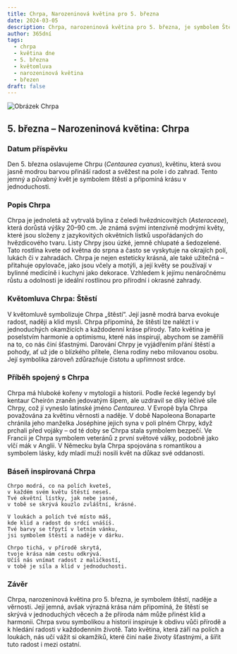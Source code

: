 ```yaml
---
title: Chrpa, Narozeninová květina pro 5. března
date: 2024-03-05
description: Chrpa, narozeninová květina pro 5. března, je symbolem Štěstí. Objevte její jedinečný význam, fascinující příběhy a poezii, která oslavuje její krásu.
author: 365dní
tags:
  - chrpa
  - květina dne
  - 5. března
  - květomluva
  - narozeninová květina
  - březen
draft: false
---
```


![Obrázek Chrpa](https://cdn.pixabay.com/photo/2019/05/24/02/20/the-idyll-4225323_1280.jpg#center)


## 5. března – Narozeninová květina: Chrpa

### Datum příspěvku

Den 5. března oslavujeme Chrpu (_Centaurea cyanus_), květinu, která svou jasně modrou barvou přináší radost a svěžest na pole i do zahrad. Tento jemný a půvabný květ je symbolem štěstí a připomíná krásu v jednoduchosti.

### Popis Chrpa

Chrpa je jednoletá až vytrvalá bylina z čeledi hvězdnicovitých (_Asteraceae_), která dorůstá výšky 20–90 cm. Je známá svými intenzivně modrými květy, které jsou složeny z jazykovitých okvětních lístků uspořádaných do hvězdicového tvaru. Listy Chrpy jsou úzké, jemně chlupaté a šedozelené. Tato rostlina kvete od května do srpna a často se vyskytuje na okrajích polí, lukách či v zahradách. Chrpa je nejen esteticky krásná, ale také užitečná – přitahuje opylovače, jako jsou včely a motýli, a její květy se používají v bylinné medicíně i kuchyni jako dekorace. Vzhledem k jejímu nenáročnému růstu a odolnosti je ideální rostlinou pro přírodní i okrasné zahrady.

### Květomluva Chrpa: Štěstí

V květomluvě symbolizuje Chrpa „štěstí“. Její jasně modrá barva evokuje radost, naději a klid mysli. Chrpa připomíná, že štěstí lze nalézt i v jednoduchých okamžicích a každodenní kráse přírody. Tato květina je poselstvím harmonie a optimismu, které nás inspirují, abychom se zaměřili na to, co nás činí šťastnými. Darování Chrpy je vyjádřením přání štěstí a pohody, ať už jde o blízkého přítele, člena rodiny nebo milovanou osobu. Její symbolika zároveň zdůrazňuje čistotu a upřímnost srdce.

### Příběh spojený s Chrpa

Chrpa má hluboké kořeny v mytologii a historii. Podle řecké legendy byl kentaur Cheirón zraněn jedovatým šípem, ale uzdravil se díky léčivé síle Chrpy, což jí vyneslo latinské jméno _Centaurea_. V Evropě byla Chrpa považována za květinu věrnosti a naděje. V době Napoleona Bonaparte chránila jeho manželka Joséphine jejich syna v poli plném Chrpy, když prchali před vojáky – od té doby se Chrpa stala symbolem bezpečí. Ve Francii je Chrpa symbolem veteránů z první světové války, podobně jako vlčí mák v Anglii. V Německu byla Chrpa spojována s romantikou a symbolem lásky, kdy mladí muži nosili květ na důkaz své oddanosti.

### Báseň inspirovaná Chrpa

```
Chrpo modrá, co na polích kveteš,  
v každém svém květu štěstí neseš.  
Tvé okvětní lístky, jak nebe jasné,  
v tobě se skrývá kouzlo zvláštní, krásné.

V loukách a polích tvé místo máš,  
kde klid a radost do srdcí vnášíš.  
Tvé barvy se třpytí v letním vánku,  
jsi symbolem štěstí a naděje v dárku.

Chrpo tichá, v přírodě skrytá,  
tvoje krása nám cestu odkrývá.  
Učíš nás vnímat radost z maličkostí,  
v tobě je síla a klid v jednoduchosti.
```

### Závěr

Chrpa, narozeninová květina pro 5. března, je symbolem štěstí, naděje a věrnosti. Její jemná, avšak výrazná krása nám připomíná, že štěstí se skrývá v jednoduchých věcech a že příroda nám může přinést klid a harmonii. Chrpa svou symbolikou a historií inspiruje k obdivu vůči přírodě a k hledání radosti v každodenním životě. Tato květina, která září na polích a loukách, nás učí vážit si okamžiků, které činí naše životy šťastnými, a šířit tuto radost i mezi ostatní.